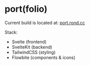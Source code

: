 # port(folio)

Current build is located at: [port.rond.cc](https://port.rond.cc)

Stack:
 - Svelte (frontend)
 - SvelteKit (backend)
 - TailwindCSS (styling)
 - Flowbite (components & icons)
